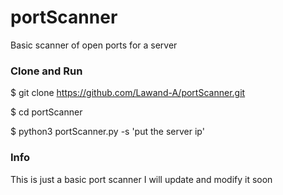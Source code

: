 <h1>portScanner</h1>

<p>Basic scanner of open ports for a server<p1>

<h3>Clone and Run</h3>

$ git clone https://github.com/Lawand-A/portScanner.git

$ cd portScanner

$ python3 portScanner.py -s 'put the server ip'


<h3>Info</h3>
This is just a basic port scanner I will update and modify it soon

